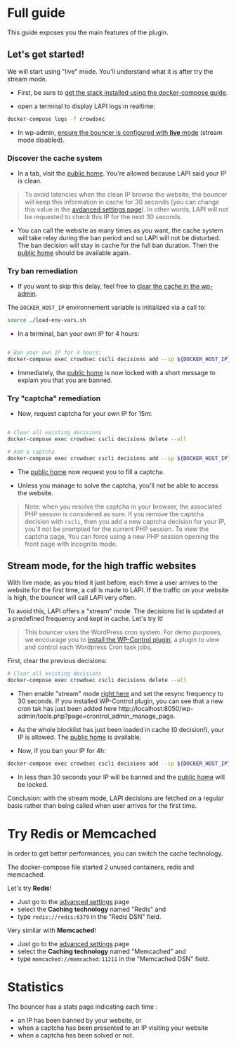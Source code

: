 # Full guide

This guide exposes you the main features of the plugin.

## Let's get started!

We will start using "live" mode. You'll understand what it is after try the stream mode.

* First, be sure to [get the stack installed using the docker-compose guide](install-with-docker-compose.md).

* open a terminal to display LAPI logs in realtime:

```bash
docker-compose logs -f crowdsec
```

* In wp-admin, [ensure the bouncer is configured with **live** mode](http://localhost:8050/wp-admin/admin.php?page=crowdsec_plugin) (stream mode disabled).

### Discover the cache system

* In a tab, visit the [public home](http://localhost:8050/). You're allowed because LAPI said your IP is clean.

> To avoid latencies when the clean IP browse the website, the bouncer will keep this information in cache for 30 seconds (you can change this value in the [avdanced settings page](http://localhost:8050/wp-admin/admin.php?page=crowdsec_advanced_settings)). In other words, LAPI will not be requested to check this IP for the next 30 seconds.

 * You can call the website as many times as you want, the cache system will take relay during the ban period and so LAPI will not be disturbed. The ban decision will stay in cache for the full ban duration. Then the [public home](http://localhost:8050/) should be available again.

 ### Try ban remediation

* If you want to skip this delay, feel free to [clear the cache in the wp-admin](http://localhost:8050/wp-admin/admin.php?page=crowdsec_plugin).

The `DOCKER_HOST_IP` environnement variable is initialized via a call to:

```bash
source ./load-env-vars.sh
```

* In a terminal, ban your own IP for 4 hours:

```bash

# Ban your own IP for 4 hours:
docker-compose exec crowdsec cscli decisions add --ip ${DOCKER_HOST_IP} --duration 4h --type ban
```

* Immediately, the [public home](http://localhost:8050/) is now locked with a short message to explain you that you are banned.

### Try "captcha" remediation


* Now, request captcha for your own IP for 15m:

```bash

# Clear all existing decisions
docker-compose exec crowdsec cscli decisions delete --all

# Add a captcha
docker-compose exec crowdsec cscli decisions add --ip ${DOCKER_HOST_IP} --duration 15m --type captcha
```

* The [public home](http://localhost:8050/) now request you to fill a captcha.

* Unless you manage to solve the captcha, you'll not be able to access the website.

> Note: when you resolve the captcha in your browser, the associated PHP session is considered as sure.
> If you remove the captcha decision with `cscli`, then you add a new captcha decision for your IP, you'll not be prompted for the current PHP session. To view the captcha page, You can force using a new PHP session opening the front page with incognito mode.

## Stream mode, for the high traffic websites

With live mode, as you tried it just before, each time a user arrives to the website for the first time, a call is made to LAPI. If the traffic on your website is high, the bouncer will call LAPI very often.

To avoid this, LAPI offers a "stream" mode. The decisions list is updated at a predefined frequency and kept in cache. Let's try it!

> This bouncer uses the WordPress cron system. For demo purposes, we encourage you to [install the WP-Control plugin](http://localhost:8050/wp-admin/plugin-install.php?s=wp-control&tab=search&type=term), a plugin to view and control each Wordpress Cron task jobs.

First, clear the previous decisions:

```bash
# Clear all existing decisions
docker-compose exec crowdsec cscli decisions delete --all
```

* Then enable "stream" mode [right here](http://localhost:8050/wp-admin/admin.php?page=crowdsec_advanced_settings) and set the resync frequency to 30 seconds. If you installed WP-Control plugin, you can see that a new cron tak has just been added here http://localhost:8050/wp-admin/tools.php?page=crontrol_admin_manage_page.

* As the whole blocklist has just been loaded in cache (0 decision!), your IP is allowed. The [public home](http://localhost:8050/) is available.

* Now, if you ban your IP for 4h:

```bash
docker-compose exec crowdsec cscli decisions add --ip ${DOCKER_HOST_IP} --duration 4h --type ban
```

* In less than 30 seconds your IP will be banned and the [public home](http://localhost:8050/) will be locked.

Conclusion: with the stream mode, LAPI decisions are fetched on a regular basis rather than being called when user arrives for the first time.

# Try Redis or Memcached

In order to get better performances, you can switch the cache technology.

The docker-compose file started 2 unused containers, redis and memcached.

Let's try **Redis**!

- Just go to the [advanced settings](http://localhost:8050/wp-admin/admin.php?page=crowdsec_advanced_settings) page
- select the **Caching technology** named "Redis" and
- type `redis://redis:6379` in the "Redis DSN" field.

Very similar with **Memcached**!

- Just go to the [advanced settings](http://localhost:8050/wp-admin/admin.php?page=crowdsec_advanced_settings) page
- select the **Caching technology** named "Memcached" and
- type `memcached://memcached:11211` in the "Memcached DSN" field.


# Statistics

The bouncer has a stats page indicating each time :
- an IP has been banned by your website, or
- when a captcha has been presented to an IP visiting your website
- when a captcha has been solved or not.